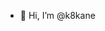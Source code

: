 - 👋 Hi, I’m @k8kane

<!---
k8kane/k8kane is a ✨ special ✨ repository because its `README.md` (this file) appears on your GitHub profile.
You can click the Preview link to take a look at your changes.
--->

